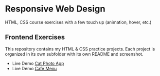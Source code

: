 # Responsive Web Design
HTML, CSS course exercises with a few touch up (animation, hover, etc.)

## Frontend Exercises

This repository contains my HTML & CSS practice projects. 
Each project is organized in its own subfolder with its own README and screenshot.

- Live Demo [Cat Photo App](https://josephvyse.github.io/frontend-exercises/01-cat-photo-app/)
- Live Demo [Cafe Menu](https://josephvyse.github.io/frontend-exercises/02-cafe-menu/)

